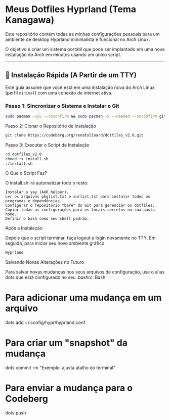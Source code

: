 # Meus Dotfiles Hyprland (Tema Kanagawa)

Este repositório contém todas as minhas configurações pessoais para um 
ambiente de desktop Hyprland minimalista e funcional no Arch Linux.

O objetivo é criar um sistema portátil que pode ser implantado em uma nova 
instalação do Arch em minutos usando um único script.

---

## 🚀 Instalação Rápida (A Partir de um TTY)

Este guia assume que você está em uma instalação nova do Arch Linux 
(perfil `minimal`) com uma conexão de internet ativa.

### Passo 1: Sincronizar o Sistema e Instalar o Git

```bash
sudo pacman -Syu --noconfirm && sudo pacman -S --needed --noconfirm git base-devel
```

Passo 2: Clonar o Repositório de Instalação

```bash
git clone https://codeberg.org/renatolinard/dotfiles_v2.0.git
```

Passo 3: Executar o Script de Instalação
```bash
cd dotfiles_v2.0
chmod +x install.sh
./install.sh
```

O Que o Script Faz?

O install.sh irá automatizar todo o resto:

    Instalar o yay (AUR helper).
    Ler os arquivos pkglist.txt e aurlist.txt para instalar todos os programas e dependências.
    Configurar o repositório "bare" do Git para gerenciar os dotfiles.
    Copiar todas as configurações para os locais corretos na sua pasta home.
    Definir o bash como seu shell padrão.

Após a Instalação

Depois que o script terminar, faça logout e login novamente no TTY. Em seguida, 
para iniciar seu novo ambiente gráfico
```bash
Hyprland
```

Salvando Novas Alterações no Futuro

Para salvar novas mudanças nos seus arquivos de configuração, use o alias dots que está configurado no seu .bashrc:
Bash

# Para adicionar uma mudança em um arquivo
dots add ~/.config/hypr/hyprland.conf

# Para criar um "snapshot" da mudança
dots commit -m "Exemplo: ajusta atalho do terminal"

# Para enviar a mudança para o Codeberg
dots push
